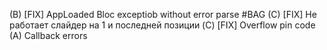 (B) [FIX] AppLoaded Bloc exceptiob without error parse #BAG
(C) [FIX] Не работает слайдер на 1 и последней позиции
(C) [FIX] Overflow pin code
(A) Callback errors